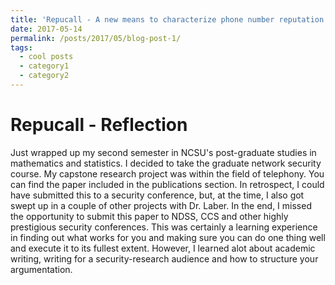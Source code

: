 ```yaml
---
title: 'Repucall - A new means to characterize phone number reputation'
date: 2017-05-14
permalink: /posts/2017/05/blog-post-1/
tags:
  - cool posts
  - category1
  - category2
---
```



Repucall - Reflection
======

Just wrapped up my second semester in NCSU's post-graduate studies in mathematics and statistics. I decided to take the graduate network security course. My capstone research project was within the field of telephony. You can find the paper included in the publications section. In retrospect, I could have submitted this to a security conference, but, at the time, I also got swept up in a couple of other projects with Dr. Laber. In the end, I missed the opportunity to submit this paper to NDSS, CCS and other highly prestigious security conferences. This was certainly a learning experience in finding out what works for you and making sure you can do one thing well and execute it to its fullest extent. However, I learned alot about academic writing, writing for a security-research audience and how to structure your argumentation.